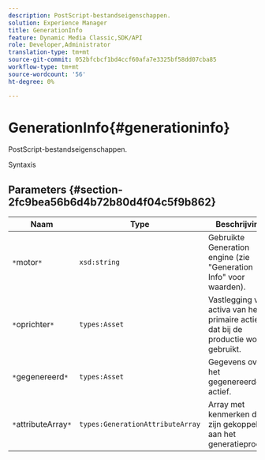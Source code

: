```yaml
---
description: PostScript-bestandseigenschappen.
solution: Experience Manager
title: GenerationInfo
feature: Dynamic Media Classic,SDK/API
role: Developer,Administrator
translation-type: tm+mt
source-git-commit: 052bfcbcf1bd4ccf60afa7e3325bf58dd07cba85
workflow-type: tm+mt
source-wordcount: '56'
ht-degree: 0%

---
```



# GenerationInfo{#generationinfo}

PostScript-bestandseigenschappen.

Syntaxis

## Parameters {#section-2fc9bea56b6d4b72b80d4f04c5f9b862}

| Naam | Type | Beschrijving |
|---|---|---|
| `*`motor`*` | `xsd:string` | Gebruikte Generation engine (zie &quot;Generation Info&quot; voor waarden). |
| `*`oprichter`*` | `types:Asset` | Vastlegging van activa van het primaire actief dat bij de productie wordt gebruikt. |
| `*`gegenereerd`*` | `types:Asset` | Gegevens over het gegenereerde actief. |
| `*`attributeArray`*` | `types:GenerationAttributeArray` | Array met kenmerken die zijn gekoppeld aan het generatieproces. |

